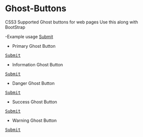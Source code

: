# Ghost-Buttons
CSS3 Supported Ghost buttons for web pages
Use this along with BootStrap

-Example usage
<a href="#" class="btn ghost-btn">Submit</a>

* Primary Ghost Button
<pre>
<a href="#" class="btn ghost-btn ghost-btn-primary">Submit</a>
</pre>

* Information Ghost Button
<pre>
<a href="#" class="btn ghost-btn ghost-btn-info">Submit</a>
</pre>

* Danger Ghost Button
<pre>
<a href="#" class="btn ghost-btn ghost-btn-danger">Submit</a>
</pre>

* Success Ghost Button
<pre>
<a href="#" class="btn ghost-btn ghost-btn-success">Submit</a>
</pre>

* Warning Ghost Button
<pre>
<a href="#" class="btn ghost-btn ghost-btn-warn">Submit</a>
</pre>
